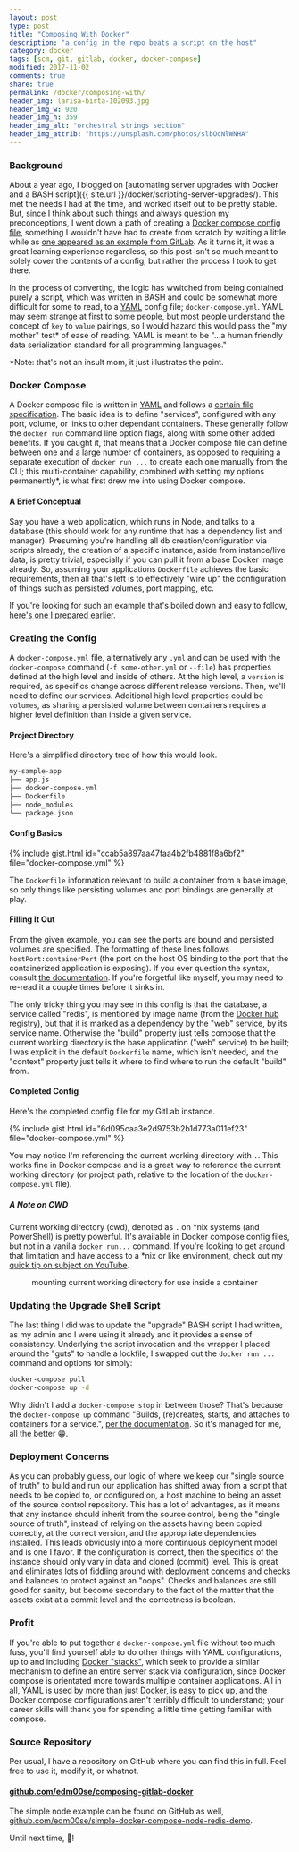 ```yaml
---
layout: post
type: post
title: "Composing With Docker"
description: "a config in the repo beats a script on the host"
category: docker
tags: [scm, git, gitlab, docker, docker-compose]
modified: 2017-11-02
comments: true
share: true
permalink: /docker/composing-with/
header_img: larisa-birta-102093.jpg
header_img_w: 920
header_img_h: 359
header_img_alt: "orchestral strings section"
header_img_attrib: "https://unsplash.com/photos/slbOcNlWNHA"
---
```


### Background

About a year ago, I blogged on [automating server upgrades with Docker and a BASH script]({{ site.url }}/docker/scripting-server-upgrades/). This met the needs I had at the time, and worked itself out to be pretty stable. But, since I think about such things and always question my preconceptions, I went down a path of creating a [Docker compose config file][compose-file], something I wouldn't have had to create from scratch by waiting a little while as [one appeared as an example from GitLab][gitlab-compose-file-ex]. As it turns it, it was a great learning experience regardless, so this post isn't so much meant to solely cover the contents of a config, but rather the process I took to get there.

In the process of converting, the logic has wwitched from being contained purely a script, which was written in BASH and could be somewhat more difficult for some to read, to a [YAML][yaml-url] config file; `docker-compose.yml`. YAML may seem strange at first to some people, but most people understand the concept of `key` to `value` pairings, so I would hazard this would pass the "my mother" test\* of ease of reading. YAML is meant to be "...a human friendly data serialization standard for all programming languages."

\*Note: that's not an insult mom, it just illustrates the point.

### Docker Compose

A Docker compose file is written in [YAML][yaml-url] and follows a [certain file specification][compose-file]. The basic idea is to define "services", configured with any port, volume, or links to other dependant containers. These generally follow the `docker run` command line option flags, along with some other added benefits. If you caught it, that means that a Docker compose file can define between one and a large number of containers, as opposed to requiring a separate execution of `docker run ...` to create each one manually from the CLI; this multi-container capability, combined with setting my options permanently\*, is what first drew me into using Docker compose.

#### A Brief Conceptual

Say you have a web application, which runs in Node, and talks to a database (this should work for any runtime that has a dependency list and manager). Presuming you're handling all db creation/configuration via scripts already, the creation of a specific instance, aside from instance/live data, is pretty trivial, especially if you can pull it from a base Docker image already. So, assuming your applications `Dockerfile` achieves the basic requirements, then all that's left is to effectively "wire up" the configuration of things such as persisted volumes, port mapping, etc.

If you're looking for such an example that's boiled down and easy to follow, [here's one I prepared earlier][gh-compose-example].

### Creating the Config

A `docker-compose.yml` file, alternatively any `.yml` and can be used with the `docker-compose` command (`-f some-other.yml` or `--file`) has properties defined at the high level and inside of others. At the high level, a `version` is required, as specifics change across different release versions. Then, we'll need to define our services. Additional high level properties could be `volumes`, as sharing a persisted volume between containers requires a higher level definition than inside a given service.

#### Project Directory

Here's a simplified directory tree of how this would look.

```sh
my-sample-app
├── app.js
├── docker-compose.yml
├── Dockerfile
├── node_modules
└── package.json
```

#### Config Basics

{% include gist.html id="ccab5a897aa47faa4b2fb4881f8a6bf2" file="docker-compose.yml" %}

The `Dockerfile` information relevant to build a container from a base image, so only things like persisting volumes and port bindings are generally at play.

#### Filling It Out

From the given example, you can see the ports are bound and persisted volumes are specified. The formatting of these lines follows `hostPort:containerPort` (the port on the host OS binding to the port that the containerized application is exposing). If you ever question the syntax, consult [the documentation][docker-compose-port-short-syntax]. If you're forgetful like myself, you may need to re-read it a couple times before it sinks in.

The only tricky thing you may see in this config is that the database, a service called "redis", is mentioned by image name (from the [Docker hub][docker-hub-url] registry), but that it is marked as a dependency by the "web" service, by its service name. Otherwise the "build" property just tells compose that the current working directory is the base application ("web" service) to be built; I was explicit in the default `Dockerfile` name, which isn't needed, and the "context" property just tells it where to find where to run the default "build" from.

#### Completed Config

Here's the completed config file for my GitLab instance.

{% include gist.html id="6d095caa3e2d9753b2b1d773a011ef23" file="docker-compose.yml" %}

You may notice I'm referencing the current working directory with `.`. This works fine in Docker compose and is a great way to reference the current working directory (or project path, relative to the location of the `docker-compose.yml` file).

##### A Note on CWD

Current working directory (cwd), denoted as `.` on *nix systems (and PowerShell) is pretty powerful. It's available in Docker compose config files, but not in a vanilla `docker run...` command. If you're looking to get around that limitation and have access to a *nix or like environment, check out my [quick tip on subject on YouTube][yt-docker-cwd].

<figure class="center">
  <amp-youtube
    data-videoid="MdRWkqcbLJI"
    layout="responsive"
    width="560" height="315"></amp-youtube>
    <figcaption>mounting current working directory for use inside a container</figcaption>
</figure>

### Updating the Upgrade Shell Script

The last thing I did was to update the "upgrade" BASH script I had written, as my admin and I were using it already and it provides a sense of consistency. Underlying the script invocation and the wrapper I placed around the "guts" to handle a lockfile, I swapped out the `docker run ...` command and options for simply:

```sh
docker-compose pull
docker-compose up -d
```

Why didn't I add a `docker-compose stop` in between those? That's because the `docker-compose up` command "Builds, (re)creates, starts, and attaches to containers for a service.", [per the documentation][docker-compose-up-specifics]. So it's managed for me, all the better 😁. 

### Deployment Concerns

As you can probably guess, our logic of where we keep our "single source of truth" to build and run our application has shifted away from a script that needs to be copied to, or configured on, a host machine to being an asset of the source control repository. This has a lot of advantages, as it means that any instance should inherit from the source control, being the "single source of truth", instead of relying on the assets having been copied correctly, at the correct version, and the appropriate dependencies installed. This leads obviously into a more continuous deployment model and is one I favor. If the configuration is correct, then the specifics of the instance should only vary in data and cloned (commit) level. This is great and eliminates lots of fiddling around with deployment concerns and checks and balances to protect against an "oops". Checks and balances are still good for sanity, but become secondary to the fact of the matter that the assets exist at a commit level and the correctness is boolean.

### Profit

If you're able to put together a `docker-compose.yml` file without too much fuss, you'll find yourself able to do other things with YAML configurations, up to and including [Docker "stacks"][docker-stacks-url], which seek to provide a similar mechanism to define an entire server stack via configuration, since Docker compose is orientated more towards multiple container applications. All in all, YAML is used by more than just Docker, is easy to pick up, and the Docker compose configurations aren't terribly difficult to understand; your career skills will thank you for spending a little time getting familiar with compose.

### Source Repository

Per usual, I have a repository on GitHub where you can find this in full. Feel free to use it, modify it, or whatnot.

#### [github.com/edm00se/composing-gitlab-docker][gh-repo]

The simple node example can be found on GitHub as well, [github.com/edm00se/simple-docker-compose-node-redis-demo][gh-compose-example].

Until next time, 🍻!

[compose-file]: https://docs.docker.com/compose/compose-file/
[gitlab-compose-file-ex]: https://docs.gitlab.com/omnibus/docker/README.html#install-gitlab-using-docker-compose
[yaml-url]: http://yaml.org
[gh-compose-example]: https://github.com/edm00se/simple-docker-compose-node-redis-demo
[docker-stacks-url]: https://docs.docker.com/compose/bundles/
[yt-docker-cwd]: https://www.youtube.com/watch?v=MdRWkqcbLJI&t=3s&index=3&list=PLk_BgI9qpsGjVwLPqBpVKqA3M4Sdv8wlw
[docker-hub-url]: https://hub.docker.com/
[docker-compose-port-short-syntax]: https://docs.docker.com/compose/compose-file/#ports
[docker-compose-up-specifics]: https://docs.docker.com/compose/reference/up/
[gh-repo]: https://github.com/edm00se/composing-gitlab-docker